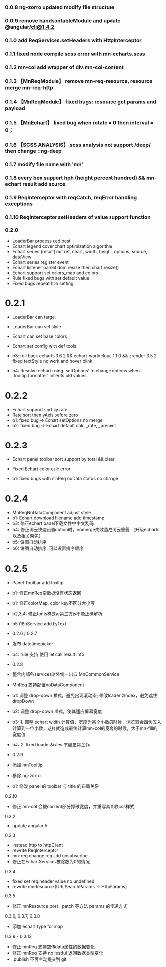 ### 0.0.8 ng-zorro updated modify file structure

### 0.0.9 remove handsontableModule and update @angular/cli@1.4.2

### 0.1.0 add ReqServices.setHeaders with HttpInterceptor

### 0.1.1 fixed node compile scss error with mn-echarts.scss

### 0.1.2 mn-col add wrapper of div.mn-col-content

### 0.1.3 【MnReqModule】 remove mn-req-resource, resource merge mn-req-http

### 0.1.4 【MnReqModule】 fixed bugs: resource get params and payload

### 0.1.5 【MnEchart】 fixed bug when rotate = 0 then interval = 0；

### 0.1.6 【SCSS ANALYSIS】 scss analysis not support /deep/ then change ::ng-deep

### 0.1.7 modify file name with 'mn'

### 0.1.8 every box support hph (height percent hundred) && mn-echart result add source

### 0.1.9 ReqInterceptor with reqCatch, reqError handling exceptions

### 0.1.10 ReqInterceptor setHeaders of value support function

### 0.2.0

* LoaderBar process ued best
* Echart legend cover chart optimization algorithm
* Echart series (result) out ref, chart, width, height, options, source, dataView
* Echart series register event
* Echart listener parent dom resize then chart.resize()
* Echart support set colors_map and colors
* Rule fixed bugs with set default value
* Fixed bugs repeat hph setting

# 0.2.1

* LoaderBar can target
* LoaderBar can set style
* Echart can set base colors
* Echart set config with def tools

* b3: roll back  echarts 3.6.2 && echart-worldcloud 1.1.0 && zrender 3.5.2 fixed textStyle no work and hover blink
* b4: Resolve echart using 'setOptions' to change options when 'tooltip.formatter' inherits old values

# 0.2.2

* Echart support sort by rate
* Rate sort then yAxis before zero
* b1: fixed bug -> Echart setOptions no merge
* b2: fixed bug -> Echart default calc _rate, _precent

# 0.2.3

* Echart panel toolbar sort support by total && clear
* Fixed Echart color calc error

* b1: fixed bugs with mnReq noData status no change

# 0.2.4

* MnReqNoDataComponent adjust style
* b1: Echart download filename add timestamp
* b3: 修正echart panel下载文件中中文乱码
* b4: 修正词云快速设置option时，nomerge失效造成词云重叠 （升级echarts以及相关架包）
* b5: 饼图自动排序
* b6: 饼图自动排序, 可以设置排序顺序

# 0.2.5

* Panel Toolbar add tooltip
* b1: 修正mnReq空数据没有状态返回
* b1: 修正colorMap, color key不区分大小写
* b2,3,4: 修正fonts样式\e第三方js不能正确解析
* b5 i18nService add byText

* 0.2.6 / 0.2.7

* 发布 datetimepicker
* b4: rule 支持 使用 let call result info

* 0.2.8

* 整合内部各services对外统一出口 MnCommonService
* MnReq 支持配置noDataComponent

* b1: 调整 drop-down 样式，避免出现滚动条; 修改loader zIndex，避免遮住dropDown
* b2: 调整 drop-down 样式，使其适应屏幕宽度
* b3: 1. 调整 echart width 计算值，宽度为某个小数的时候，浏览器会四舍五入计算到一位小数，这样就造成最终计算mn-col的宽度的时候，大于mn-fill的宽度值
* b4: 2. fixed loaderStyles 不能正常工作

* 0.2.9
* 添加 mnTooltip
* 移除 ng-zorro
* b1: 修改 panel 的 toolbar 与 title 的布局关系

0.2.10
* 修正 mn-col 会被content部分撑破宽度，并重写其关联css样式

0.3.2
* update angular 5

0.3.3

* instead http to httpClient
* rewrite ReqInterceptor
* mn-req change req add unsubscribe
* 修正在EchartServices被除数为0的情况

0.3.4

* fixed set req.header value no undefined
* rewrite mnResource (URLSearchParams -> HttpParams)

0.3.5

* 修正 mnResource post | patch 等方法 params 的传递方式

0.3.6, 0.3.7, 0.3.8

* 添加 echart type for map

0.3.9 - 0.3.13

* 修正 mnReq 支持空传data属性的数据变化
* 修正 mnReq 支持 no restful 返回数据类型变化
* .publish 不再主动提交到 git